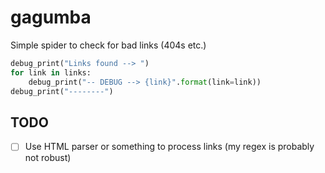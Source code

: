 # gagumba

Simple spider to check for bad links (404s etc.)

``` python
debug_print("Links found --> ")
for link in links:
    debug_print("-- DEBUG --> {link}".format(link=link))
debug_print("--------")
```

## TODO

- [ ] Use HTML parser or something to process links (my regex is probably not robust)

